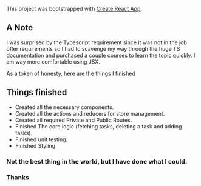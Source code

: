This project was bootstrapped with [Create React App](https://github.com/facebook/create-react-app).

## A Note

I was surprised by the Typescript requirement since it was not in the job offer requirements so I had to scavenge my way through the huge TS documentation and purchased a couple courses to learn the topic quickly. I am way more comfortable using JSX.

As a token of honesty, here are the things I finished

## Things finished

-   Created all the necessary components.
-   Created all the actions and reducers for store management.
-   Created all required Private and Public Routes.
-   Finished The core logic (fetching tasks, deleting a task and adding tasks).
-   Finished unit testing.
-   Finished Styling

### Not the best thing in the world, but I have done what I could.

### Thanks
